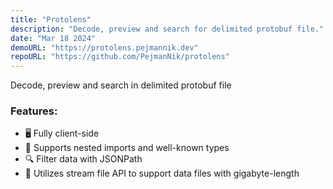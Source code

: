 ```yaml
---
title: "Protolens"
description: "Decode, preview and search for delimited protobuf file."
date: "Mar 18 2024"
demoURL: "https://protolens.pejmannik.dev"
repoURL: "https://github.com/PejmanNik/protolens"
---
```


Decode, preview and search in delimited protobuf file

### Features:
- 🖥️ Fully client-side
- 🔗 Supports nested imports and well-known types
- 🔍 Filter data with JSONPath
- 🚀 Utilizes stream file API to support data files with gigabyte-length
